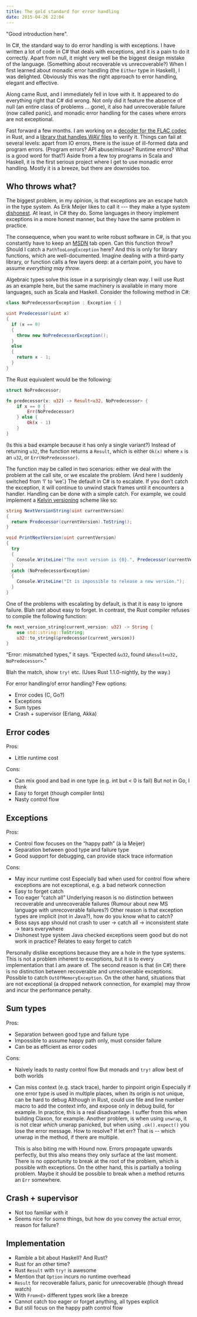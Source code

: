 ```yaml
---
title: The gold standard for error handling
date: 2015-04-26 22:04
---
```


"Good introduction here".

In C#, the standard way to do error handling is with exceptions.
I have written a lot of code in C# that deals with exceptions,
and it is a pain to do it correctly.
Apart from null, it might very well be the biggest design mistake of the language.
(Something about recoverable vs unrecoverable?)
When I first learned about monadic error handling (the `Either` type in Haskell),
I was delighted.
Obviously this was the right approach to error handling, elegant and effective.

Along came Rust, and I immediately fell in love with it.
It appeared to do everything right that C# did wrong.
Not only did it feature the absence of null (an entire class of problems … gone),
it also had unrecoverable failure (now called panic),
and monadic error handling for the cases where errors are not exceptional.

Fast forward a few months.
I am working on a [decoder for the FLAC codec][claxon] in Rust,
and a [library that handles WAV files][hound] to verify it.
Things can fail at several levels:
apart from IO errors, there is the issue of ill-formed data and program errors.
(Program errors? API abuse/misuse? Runtime errors? What is a good word for that?)
Aside from a few toy programs in Scala and Haskell,
it is the first serious project where I get to use monadic error handling.
Mostly it is a breeze,
but there are downsides too.

[claxon]: https://github.com/ruud-v-a/claxon
[hound]:  https://github.com/ruud-v-a/claxon

Who throws what?
----------------
The biggest problem, in my opinion, is that exceptions are an escape hatch in the type system.
As Erik Meijer likes to call it --- they make a type system [dishonest][meijer2008].
At least, in C# they do.
Some languages in theory implement exceptions in a more honest manner,
but they have the same problem in practice.

[meijer2008]: https://channel9.msdn.com/Shows/Going+Deep/Erik-Meijer-Functional-Programming

The consequence, when you want to write robust software in C#,
is that you constantly have to keep an [MSDN][msdn] tab open.
Can this function throw?
Should I catch a `PathTooLongException` here?
And this is only for library functions, which are well-documented.
Imagine dealing with a third-party library,
or function calls a few layers deep:
at a certain point, you have to assume _everything may throw_.

[msdn]: https://msdn.microsoft.com/en-us/library/gg145045.aspx
[getfullpath]: https://msdn.microsoft.com/en-us/library/system.io.path.getfullpath.aspx

Algebraic types solve this issue in a surprisingly clean way.
I will use Rust as an example here,
but the same machinery is available in many more languages,
such as Scala and Haskell.
Consider the following method in C#:

```csharp
class NoPredecessorException : Exception { }

uint Predecessor(uint x)
{
  if (x == 0)
  {
    throw new NoPredecessorException();
  }
  else
  {
    return x - 1;
  }
}
```

The Rust equivalent would be the following:

```rust
struct NoPredecessor;

fn predecessor(x: u32) -> Result<u32, NoPredecessor> {
    if x == 0 {
        Err(NoPredecessor)
    } else {
        Ok(x - 1)
    }
}
```

(Is this a bad example because it has only a single variant?)
Instead of returning `u32`, the function returns a `Result`,
which is either `Ok(x)` where `x` is an `u32`,
or `Err(NoPredecessor)`.

The function may be called in two scenarios:
either we deal with the problem at the call site,
or we escalate the problem. (And here I suddenly switched from ‘I’ to ‘we’.)
The default in C# is to escalate.
If you don’t catch the exception,
it will continue to unwind stack frames until it encounters a handler.
Handling can be done with a simple catch.
For example, we could implement a [Kelvin versioning][kelvinversioning] scheme
like so:

```csharp
string NextVersionString(uint currentVersion)
{
  return Predecessor(currentVersion).ToString();
}

void PrintNextVersion(uint currentVersion)
{
  try
  {
    Console.WriteLine("The next version is {0}.", Predecessor(currentVersion));
  }
  catch (NoPredecessorException)
  {
    Console.WriteLine("It is impossible to release a new version.");
  }
}
```

One of the problems with escalating by default,
is that it is easy to ignore failure.
Blah rant about easy to forget.
In contrast, the Rust compiler refuses to compile the following function:

```rust
fn next_version_string(current_version: u32) -> String {
    use std::string::ToString;
    u32::to_string(&predecessor(current_version))
}
```

“Error: mismatched types,” it says.
“Expected `&u32`, found `&Result<u32, NoPredecessor>`.”

Blah the match, show `try!` etc.
(Uses Rust 1.1.0-nightly, by the way.)

[kelvinversioning]: http://doc.urbit.org/community/articles/martian-computing/

For error handling/of error handling?
Few options:

- Error codes (C, Go?)
- Exceptions
- Sum types
- Crash + supervisor (Erlang, Akka)

Error codes
-----------
Pros:

- Little runtime cost

Cons:

- Can mix good and bad in one type (e.g. int but < 0 is fail)
  But not in Go, I think
- Easy to forget (though compiler lints)
- Nasty control flow


Exceptions
----------
Pros:

- Control flow focuses on the “happy path” (à la Meijer)
- Separation between good type and failure type
- Good support for debugging, can provide stack trace information

Cons:

- May incur runtime cost
  Especially bad when used for control flow where exceptions are not exceptional,
  e.g. a bad network connection
- Easy to forget catch
- Too eager “catch all”
  Underlying reason is no distinction between recoverable and unrecoverable failures
  (Rumour about new MS language with unrecoverable failures?)
  Other reason is that exception types are implicit (not in Java?),
  how do you know what to catch?
- Boss says app should not crash to user -> catch all -> inconsistent state -> tears everywhere
- Dishonest type system
  Java checked exceptions seem good but do not work in practice?
  Relates to easy forget to catch

Personally dislike exceptions because they are a hole in the type systems. This
is not a problem inherent to exceptions, but it is to every implementation that
I am aware of. The second reason is that (in C#) there is no distinction
between recoverable and unrecoverable exceptions. Possible to catch
`OutOfMemoryException`. On the other hand, situations that are not exceptional
(a dropped network connection, for example) may throw and incur the performance
penalty.

Sum types
---------
Pros:

- Separation between good type and failure type
- Impossible to assume happy path only, must consider failure
- Can be as efficient as error codes

Cons:

- Naively leads to nasty control flow
  But monads and `try!` allow best of both worlds
- Can miss context (e.g. stack trace), harder to pinpoint origin
  Especially if one error type is used in multiple places, when its origin is
  not unique, can be hard to debug
  Although in Rust, could use file and line number macro to add the context
  info, and expose only in debug build, for example.
  In practice, this is a real disadvantage.
  I suffer from this when building Claxon, for example.
  Another problem, is when using `unwrap`, it is not clear _which_ unwrap
  panicked, but when using `.ok().expect()` you lose the error message. How to
  resolve? If let err?
  That is -- which unwrap in the method, if there are multiple.

  This is also biting me with Hound now. Errors propagate upwards perfectly,
  but this also means they only surface at the last moment. There is no
  opportunity to break at the root of the problem,
  which is possible with exceptions. On the other hand, this is partially a
  tooling problem. Maybe it should be possible to break when a method returns
  an `Err` somewhere.

Crash + supervisor
------------------
- Not too familiar with it
- Seems nice for some things, but how do you convey the actual error, reason for failure?

Implementation
--------------
- Ramble a bit about Haskell? And Rust?
- Rust for an other time?
- Rust `Result` with `try!` is awesome
- Mention that `Option` incurs no runtime overhead
- `Result` for recoverable failurs, panic for unrecoverable (though thread watch)
- With `From<E>` different types work like a breeze
- Cannot catch too eager or forget anything, all types explicit
- But still focus on the happy path control flow
